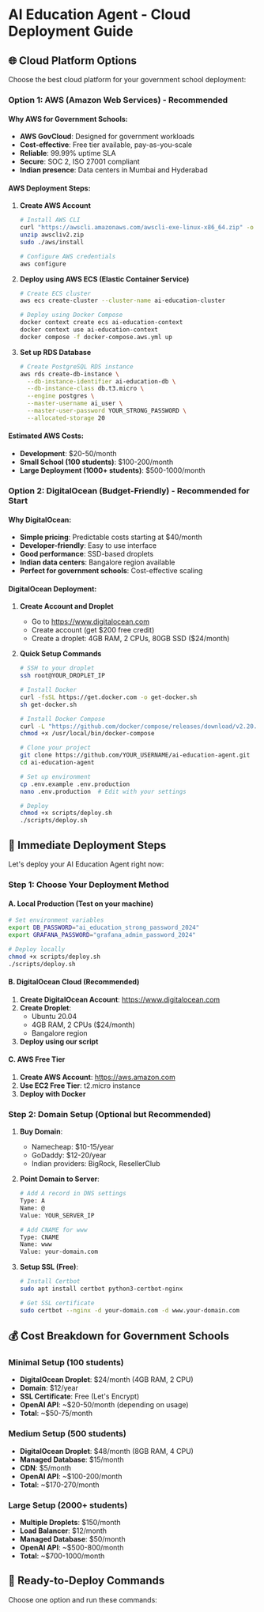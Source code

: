 # AI Education Agent - Cloud Deployment Guide

## 🌐 Cloud Platform Options

Choose the best cloud platform for your government school deployment:

### **Option 1: AWS (Amazon Web Services) - Recommended**

#### **Why AWS for Government Schools:**
- **AWS GovCloud**: Designed for government workloads
- **Cost-effective**: Free tier available, pay-as-you-scale
- **Reliable**: 99.99% uptime SLA
- **Secure**: SOC 2, ISO 27001 compliant
- **Indian presence**: Data centers in Mumbai and Hyderabad

#### **AWS Deployment Steps:**

1. **Create AWS Account**
   ```bash
   # Install AWS CLI
   curl "https://awscli.amazonaws.com/awscli-exe-linux-x86_64.zip" -o "awscliv2.zip"
   unzip awscliv2.zip
   sudo ./aws/install

   # Configure AWS credentials
   aws configure
   ```

2. **Deploy using AWS ECS (Elastic Container Service)**
   ```bash
   # Create ECS cluster
   aws ecs create-cluster --cluster-name ai-education-cluster

   # Deploy using Docker Compose
   docker context create ecs ai-education-context
   docker context use ai-education-context
   docker compose -f docker-compose.aws.yml up
   ```

3. **Set up RDS Database**
   ```bash
   # Create PostgreSQL RDS instance
   aws rds create-db-instance \
     --db-instance-identifier ai-education-db \
     --db-instance-class db.t3.micro \
     --engine postgres \
     --master-username ai_user \
     --master-user-password YOUR_STRONG_PASSWORD \
     --allocated-storage 20
   ```

#### **Estimated AWS Costs:**
- **Development**: $20-50/month
- **Small School (100 students)**: $100-200/month
- **Large Deployment (1000+ students)**: $500-1000/month

### **Option 2: DigitalOcean (Budget-Friendly) - Recommended for Start**

#### **Why DigitalOcean:**
- **Simple pricing**: Predictable costs starting at $40/month
- **Developer-friendly**: Easy to use interface
- **Good performance**: SSD-based droplets
- **Indian data centers**: Bangalore region available
- **Perfect for government schools**: Cost-effective scaling

#### **DigitalOcean Deployment:**

1. **Create Account and Droplet**
   - Go to https://www.digitalocean.com
   - Create account (get $200 free credit)
   - Create a droplet: 4GB RAM, 2 CPUs, 80GB SSD ($24/month)

2. **Quick Setup Commands**
   ```bash
   # SSH to your droplet
   ssh root@YOUR_DROPLET_IP

   # Install Docker
   curl -fsSL https://get.docker.com -o get-docker.sh
   sh get-docker.sh

   # Install Docker Compose
   curl -L "https://github.com/docker/compose/releases/download/v2.20.0/docker-compose-$(uname -s)-$(uname -m)" -o /usr/local/bin/docker-compose
   chmod +x /usr/local/bin/docker-compose

   # Clone your project
   git clone https://github.com/YOUR_USERNAME/ai-education-agent.git
   cd ai-education-agent

   # Set up environment
   cp .env.example .env.production
   nano .env.production  # Edit with your settings

   # Deploy
   chmod +x scripts/deploy.sh
   ./scripts/deploy.sh
   ```

## 🚀 **Immediate Deployment Steps**

Let's deploy your AI Education Agent right now:

### **Step 1: Choose Your Deployment Method**

#### **A. Local Production (Test on your machine)**
```bash
# Set environment variables
export DB_PASSWORD="ai_education_strong_password_2024"
export GRAFANA_PASSWORD="grafana_admin_password_2024"

# Deploy locally
chmod +x scripts/deploy.sh
./scripts/deploy.sh
```

#### **B. DigitalOcean Cloud (Recommended)**
1. **Create DigitalOcean Account**: https://www.digitalocean.com
2. **Create Droplet**:
   - Ubuntu 20.04
   - 4GB RAM, 2 CPUs ($24/month)
   - Bangalore region
3. **Deploy using our script**

#### **C. AWS Free Tier**
1. **Create AWS Account**: https://aws.amazon.com
2. **Use EC2 Free Tier**: t2.micro instance
3. **Deploy with Docker**

### **Step 2: Domain Setup (Optional but Recommended)**

1. **Buy Domain**:
   - Namecheap: $10-15/year
   - GoDaddy: $12-20/year
   - Indian providers: BigRock, ResellerClub

2. **Point Domain to Server**:
   ```bash
   # Add A record in DNS settings
   Type: A
   Name: @
   Value: YOUR_SERVER_IP

   # Add CNAME for www
   Type: CNAME
   Name: www
   Value: your-domain.com
   ```

3. **Setup SSL (Free)**:
   ```bash
   # Install Certbot
   sudo apt install certbot python3-certbot-nginx

   # Get SSL certificate
   sudo certbot --nginx -d your-domain.com -d www.your-domain.com
   ```

## 💰 **Cost Breakdown for Government Schools**

### **Minimal Setup (100 students)**
- **DigitalOcean Droplet**: $24/month (4GB RAM, 2 CPU)
- **Domain**: $12/year
- **SSL Certificate**: Free (Let's Encrypt)
- **OpenAI API**: ~$20-50/month (depending on usage)
- **Total**: ~$50-75/month

### **Medium Setup (500 students)**
- **DigitalOcean Droplet**: $48/month (8GB RAM, 4 CPU)
- **Managed Database**: $15/month
- **CDN**: $5/month
- **OpenAI API**: ~$100-200/month
- **Total**: ~$170-270/month

### **Large Setup (2000+ students)**
- **Multiple Droplets**: $150/month
- **Load Balancer**: $12/month
- **Managed Database**: $50/month
- **OpenAI API**: ~$500-800/month
- **Total**: ~$700-1000/month

## 🎯 **Ready-to-Deploy Commands**

Choose one option and run these commands: